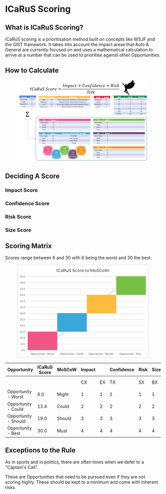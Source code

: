 # ICaRuS Scoring

## What is ICaRuS Scoring? <a href="#icarusscoring-whatisicarusscoring" id="icarusscoring-whatisicarusscoring"></a>

ICaRuS scoring is a prioritisation method built on concepts like WSJF and the GIST framework. It takes into account the impact areas that Auto & General are currently focused on and uses a mathematical calculation to arrive at a number that can be used to prioritise against other Opportunities.&#x20;

## How to Calculate <a href="#icarusscoring-howtocalculate" id="icarusscoring-howtocalculate"></a>

<figure><img src="../../.gitbook/assets/image.png" alt=""><figcaption></figcaption></figure>

## Deciding A Score <a href="#icarusscoring-decidingascore" id="icarusscoring-decidingascore"></a>

### Impact Score <a href="#icarusscoring-impactscore" id="icarusscoring-impactscore"></a>

### Confidence Score <a href="#icarusscoring-confidencescore" id="icarusscoring-confidencescore"></a>

### Risk Score <a href="#icarusscoring-riskscore" id="icarusscoring-riskscore"></a>

### Size Score <a href="#icarusscoring-sizescore" id="icarusscoring-sizescore"></a>



## Scoring Matrix <a href="#icarusscoring-scoringmatrix" id="icarusscoring-scoringmatrix"></a>

Scores range between 6 and 30 with 6 being the worst and 30 the best.&#x20;

<figure><img src="../../.gitbook/assets/image (27).png" alt=""><figcaption></figcaption></figure>

| Opportunity          | ICaRuS Score | MoSCoW | Impact |    | Confidence | Risk | Size |              |            |      |      |
| -------------------- | ------------ | ------ | ------ | -- | ---------- | ---- | ---- | ------------ | ---------- | ---- | ---- |
|                      |              |        | CX     | EX | TX         | SX   | BX   | Impact Score | Confidence | Risk | Size |
| Opportunity - Worst  | 6.0          | Might  | 1      | 1  | 1          | 1    | 1    | 5            | 1          | 1    | 20   |
| Opportunity - Could  | 13.4         | Could  | 2      | 2  | 2          | 2    | 2    | 10           | 3          | 3    | 8    |
| Opportunity - Should | 19.0         | Should | 3      | 3  | 3          | 3    | 3    | 15           | 3          | 5    | 5    |
| Opportunity - Best   | 30.0         | Must   | 4      | 4  | 4          | 4    | 4    | 20           | 5          | 5    | 1    |

## Exceptions to the Rule

As in sports and in politics, there are often times when we defer to a "Captain's Call".&#x20;

These are Opportunities that need to be pursued even if they are not scoring highly. These should be kept to a minimum and come with inherent risks.&#x20;
